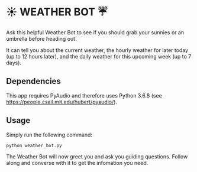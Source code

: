 # :sunny: WEATHER BOT :umbrella:

Ask this helpful Weather Bot to see if you should grab your sunnies or an 
umbrella before heading out.

It can tell you about the current weather, the hourly weather for later today (up to 
12 hours later), and the daily weather for this upcoming week (up to 7 days).

## Dependencies

This app requires PyAudio and therefore uses Python 3.6.8 
(see https://people.csail.mit.edu/hubert/pyaudio/).

## Usage

Simply run the following command:
```python
python weather_bot.py
```

The Weather Bot will now greet you and ask you guiding questions. Follow along 
and converse with it to get the infomation you need.
